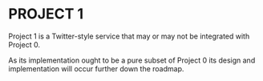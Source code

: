 # PROJECT 1

Project 1 is a Twitter-style service that may or may not be integrated
with Project 0.


As its implementation ought to be a pure subset of Project 0 its
design and implementation will occur further down the roadmap.
